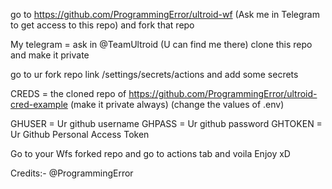 go to https://github.com/ProgrammingError/ultroid-wf (Ask me in Telegram to get access to this repo) and fork that repo

My telegram = ask in @TeamUltroid (U can find me there)
clone this repo and make it private

go to ur fork repo link /settings/secrets/actions and add some secrets

CREDS = the cloned repo of https://github.com/ProgrammingError/ultroid-cred-example (make it private always) (change the values of .env)

GHUSER = Ur github username
GHPASS = Ur github password
GHTOKEN = Ur Github Personal Access Token


Go to your Wfs forked repo and go to actions tab and voila Enjoy xD


Credits:- @ProgrammingError
